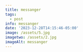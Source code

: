 ```yaml
---
title: messanger
tags:
  - post
info: messanger
date: '2023-12-28T14:15:46-05:00'
image: /assets/5.jpg
imagetwo: /assets/2.jpg
imageAlt: messanger
---
```


